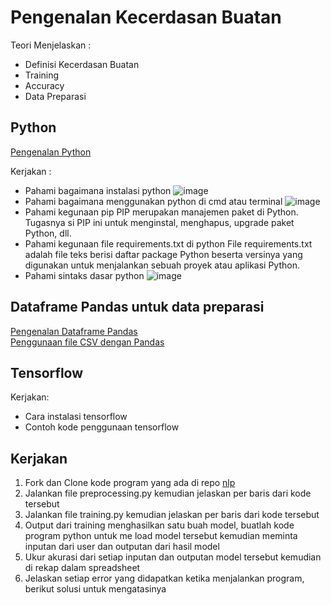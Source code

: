 # Pengenalan Kecerdasan Buatan

Teori Menjelaskan :
* Definisi Kecerdasan Buatan
* Training
* Accuracy
* Data Preparasi

## Python

[Pengenalan Python](https://www.youtube.com/watch?app=desktop&v=NxJBY8D8ZUk&ab_channel=RollyMaulanaAwangga)

Kerjakan :
* Pahami bagaimana instalasi python
![image](https://github.com/mymyid/kelas/assets/93989651/58efd6c5-ba8b-4619-b41e-012574617651)
* Pahami bagaimana menggunakan python di cmd atau terminal
![image](https://github.com/mymyid/kelas/assets/93989651/6d7aa557-61ef-495e-82ac-dd1bddc2aa08)
* Pahami kegunaan pip
PIP merupakan manajemen paket di Python. Tugasnya si PIP ini untuk menginstal, menghapus, upgrade paket Python, dll.
* Pahami kegunaan file requirements.txt di python
File requirements.txt adalah file teks berisi daftar package Python beserta versinya yang digunakan untuk menjalankan sebuah proyek atau aplikasi Python.
* Pahami sintaks dasar python
![image](https://github.com/mymyid/kelas/assets/93989651/c6b61a06-5132-4950-8150-af775d47dd7e)
## Dataframe Pandas untuk data preparasi

[Pengenalan Dataframe Pandas](https://www.youtube.com/watch?v=AVdkuWgr-ks&pp=ygUOYXdhbmdnYSBwYW5kYXM%3D)\
[Penggunaan file CSV dengan Pandas](https://www.youtube.com/watch?v=qWbFWL36Ekw&pp=ygUOYXdhbmdnYSBwYW5kYXM%3D)

## Tensorflow

Kerjakan:
* Cara instalasi tensorflow
* Contoh kode penggunaan tensorflow 

## Kerjakan

1. Fork dan Clone kode program yang ada di repo [nlp](https://github.com/mymyid/nlp)
2. Jalankan file preprocessing.py kemudian jelaskan per baris dari kode tersebut
3. Jalankan file training.py kemudian jelaskan per baris dari kode tersebut
4. Output dari training menghasilkan satu buah model, buatlah kode program python untuk me load model tersebut kemudian meminta inputan dari user dan outputan dari hasil model
5. Ukur akurasi dari setiap inputan dan outputan model tersebut kemudian di rekap dalam spreadsheet
6. Jelaskan setiap error yang didapatkan ketika menjalankan program, berikut solusi untuk mengatasinya
